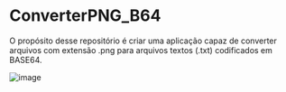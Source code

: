 # ConverterPNG_B64

O propósito desse repositório é criar uma aplicação capaz de converter arquivos com extensão .png para arquivos textos (.txt) codificados em BASE64.

![image](https://github.com/user-attachments/assets/fb999f77-4fd0-4fc5-a460-63f867c1e8ab)
